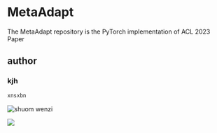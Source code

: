 # MetaAdapt
The MetaAdapt repository is the PyTorch implementation of ACL 2023 Paper

## author 

### kjh

```python
xnsxbn
```

![shuom wenzi ](http://xxxx.jpg)

<img src= "xxx.jpg"></img>
